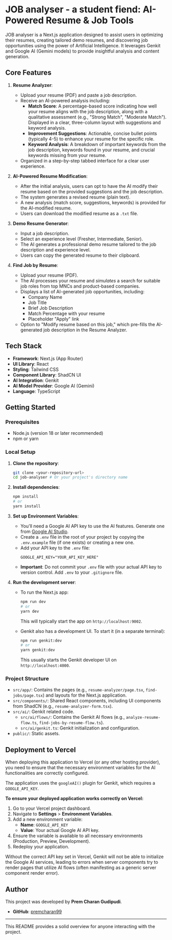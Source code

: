 
# JOB analyser - a student fiend: AI-Powered Resume & Job Tools

JOB analyser is a Next.js application designed to assist users in optimizing their resumes, creating tailored demo resumes, and discovering job opportunities using the power of Artificial Intelligence. It leverages Genkit and Google AI (Gemini models) to provide insightful analysis and content generation.

## Core Features

1.  **Resume Analyzer**:
    *   Upload your resume (PDF) and paste a job description.
    *   Receive an AI-powered analysis including:
        *   **Match Score**: A percentage-based score indicating how well your resume aligns with the job description, along with a qualitative assessment (e.g., "Strong Match", "Moderate Match"). Displayed in a clear, three-column layout with suggestions and keyword analysis.
        *   **Improvement Suggestions**: Actionable, concise bullet points (typically 4-5) to enhance your resume for the specific role.
        *   **Keyword Analysis**: A breakdown of important keywords from the job description, keywords found in your resume, and crucial keywords missing from your resume.
    *   Organized in a step-by-step tabbed interface for a clear user experience.

2.  **AI-Powered Resume Modification**:
    *   After the initial analysis, users can opt to have the AI modify their resume based on the provided suggestions and the job description.
    *   The system generates a revised resume (plain text).
    *   A new analysis (match score, suggestions, keywords) is provided for the AI-modified resume.
    *   Users can download the modified resume as a `.txt` file.

3.  **Demo Resume Generator**:
    *   Input a job description.
    *   Select an experience level (Fresher, Intermediate, Senior).
    *   The AI generates a professional demo resume tailored to the job description and experience level.
    *   Users can copy the generated resume to their clipboard.

4.  **Find Job by Resume**:
    *   Upload your resume (PDF).
    *   The AI processes your resume and *simulates* a search for suitable job roles from top MNCs and product-based companies.
    *   Displays a list of AI-generated job opportunities, including:
        *   Company Name
        *   Job Title
        *   Brief Job Description
        *   Match Percentage with your resume
        *   Placeholder "Apply" link
    *   Option to "Modify resume based on this job," which pre-fills the AI-generated job description in the Resume Analyzer.

## Tech Stack

*   **Framework**: Next.js (App Router)
*   **UI Library**: React
*   **Styling**: Tailwind CSS
*   **Component Library**: ShadCN UI
*   **AI Integration**: Genkit
*   **AI Model Provider**: Google AI (Gemini)
*   **Language**: TypeScript

## Getting Started

### Prerequisites

*   Node.js (version 18 or later recommended)
*   npm or yarn

### Local Setup

1.  **Clone the repository**:
    ```bash
    git clone <your-repository-url>
    cd job-analyser # Or your project's directory name
    ```

2.  **Install dependencies**:
    ```bash
    npm install
    # or
    yarn install
    ```

3.  **Set up Environment Variables**:
    *   You'll need a Google AI API key to use the AI features. Generate one from [Google AI Studio](https://aistudio.google.com/).
    *   Create a `.env` file in the root of your project by copying the `.env.example` file (if one exists) or creating a new one.
    *   Add your API key to the `.env` file:
        ```env
        GOOGLE_API_KEY="YOUR_API_KEY_HERE"
        ```
    *   **Important**: Do not commit your `.env` file with your actual API key to version control. Add `.env` to your `.gitignore` file.

4.  **Run the development server**:
    *   To run the Next.js app:
        ```bash
        npm run dev
        # or
        yarn dev
        ```
        This will typically start the app on `http://localhost:9002`.

    *   Genkit also has a development UI. To start it (in a separate terminal):
        ```bash
        npm run genkit:dev
        # or
        yarn genkit:dev
        ```
        This usually starts the Genkit developer UI on `http://localhost:4000`.

### Project Structure

*   `src/app/`: Contains the pages (e.g., `resume-analyzer/page.tsx`, `find-jobs/page.tsx`) and layouts for the Next.js application.
*   `src/components/`: Shared React components, including UI components from ShadCN (e.g., `resume-analyzer-form.tsx`).
*   `src/ai/`: Genkit related code.
    *   `src/ai/flows/`: Contains the Genkit AI flows (e.g., `analyze-resume-flow.ts`, `find-jobs-by-resume-flow.ts`).
    *   `src/ai/genkit.ts`: Genkit initialization and configuration.
*   `public/`: Static assets.

## Deployment to Vercel

When deploying this application to Vercel (or any other hosting provider), you need to ensure that the necessary environment variables for the AI functionalities are correctly configured.

The application uses the `googleAI()` plugin for Genkit, which requires a `GOOGLE_API_KEY`.

**To ensure your deployed application works correctly on Vercel:**

1.  Go to your Vercel project dashboard.
2.  Navigate to **Settings** > **Environment Variables**.
3.  Add a new environment variable:
    *   **Name**: `GOOGLE_API_KEY`
    *   **Value**: Your actual Google AI API key.
4.  Ensure the variable is available to all necessary environments (Production, Preview, Development).
5.  Redeploy your application.

Without the correct API key set in Vercel, Genkit will not be able to initialize the Google AI services, leading to errors when server components try to render pages that utilize AI flows (often manifesting as a generic server component render error).

## Author

This project was developed by **Prem Charan Gudipudi**.

*   **GitHub**: [premcharan99](https://github.com/premcharan99)

---

This README provides a solid overview for anyone interacting with the project.
